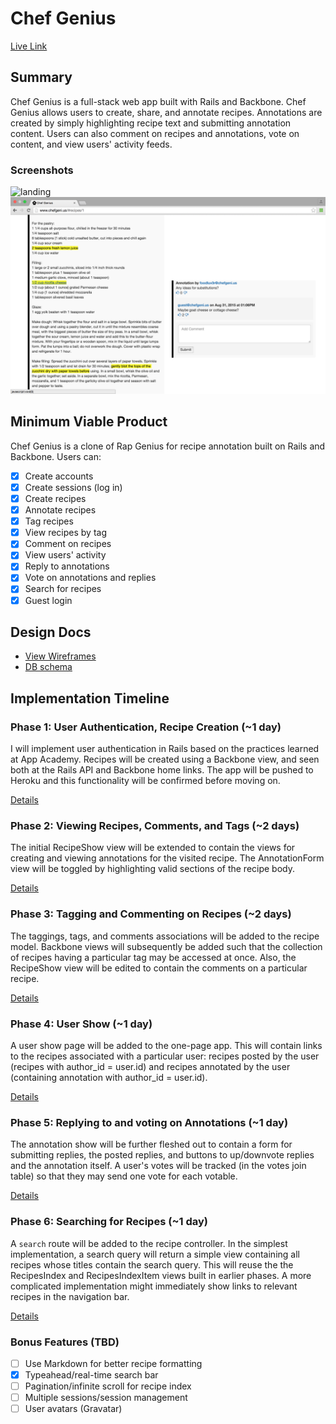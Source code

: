 # Chef Genius

[Live Link][live]

[live]: http://www.chefgeni.us

## Summary
Chef Genius is a full-stack web app built with Rails and Backbone. Chef Genius
allows users to create, share, and annotate recipes. Annotations are created by
simply highlighting recipe text and submitting annotation content. Users can
also comment on recipes and annotations, vote on content, and view users'
activity feeds.

### Screenshots

![landing]
![annotation]

[landing]: ./docs/screenshots/landing.png
[annotation]: ./docs/screenshots/annotation_view.png


## Minimum Viable Product
Chef Genius is a clone of Rap Genius for recipe annotation built on Rails and
Backbone. Users can:

- [x] Create accounts
- [x] Create sessions (log in)
- [x] Create recipes
- [x] Annotate recipes
- [x] Tag recipes
- [x] View recipes by tag
- [x] Comment on recipes
- [x] View users' activity
- [x] Reply to annotations
- [x] Vote on annotations and replies
- [x] Search for recipes
- [x] Guest login

## Design Docs
* [View Wireframes][views]
* [DB schema][schema]

[views]: ./docs/views.md
[schema]: ./docs/schema.md

## Implementation Timeline

### Phase 1: User Authentication, Recipe Creation (~1 day)
I will implement user authentication in Rails based on the practices learned at
App Academy. Recipes will be created using a Backbone view, and seen both
at the Rails API and Backbone home links. The app will be pushed to Heroku and
this functionality will be confirmed before moving on.

[Details][phase-one]

### Phase 2: Viewing Recipes, Comments, and Tags (~2 days)
The initial RecipeShow view will be extended to contain the views for creating
and viewing annotations for the visited recipe. The AnnotationForm view will be
toggled by highlighting valid sections of the recipe body.

[Details][phase-two]

### Phase 3: Tagging and Commenting on Recipes (~2 days)
The taggings, tags, and comments associations will be added to the recipe model.
Backbone views will subsequently be added such that the collection of recipes
having a particular tag may be accessed at once. Also, the RecipeShow view will
be edited to contain the comments on a particular recipe.

[Details][phase-three]

### Phase 4: User Show (~1 day)
A user show page will be added to the one-page app. This will contain links to
the recipes associated with a particular user: recipes posted by the user
(recipes with author_id = user.id) and recipes annotated by the user (containing
annotation with author_id = user.id).

[Details][phase-four]

### Phase 5: Replying to and voting on Annotations (~1 day)
The annotation show will be further fleshed out to contain a form for submitting
replies, the posted replies, and buttons to up/downvote replies and the
annotation itself. A user's votes will be tracked (in the votes join table) so
that they may send one vote for each votable.

[Details][phase-five]

### Phase 6: Searching for Recipes (~1 day)
A `search` route will be added to the recipe controller. In the simplest
implementation, a search query will return a simple view containing all recipes
whose titles contain the search query. This will reuse the the RecipesIndex and
RecipesIndexItem views built in earlier phases. A more complicated
implementation might immediately show links to relevant recipes in the
navigation bar.

[Details][phase-six]

### Bonus Features (TBD)
- [ ] Use Markdown for better recipe formatting
- [x] Typeahead/real-time search bar
- [ ] Pagination/infinite scroll for recipe index
- [ ] Multiple sessions/session management
- [ ] User avatars (Gravatar)

[phase-one]: ./docs/phases/phase1.md
[phase-two]: ./docs/phases/phase2.md
[phase-three]: ./docs/phases/phase3.md
[phase-four]: ./docs/phases/phase4.md
[phase-five]: ./docs/phases/phase5.md
[phase-six]: ./docs/phases/phase6.md
